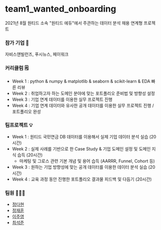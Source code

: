# **team1_wanted_onboarding**

2021년 8월 원티드 소속 "원티드 에듀"에서 주관하는 데이터 분석 채용 연계형 프로젝트

### **참가 기업 💼**

자비스앤빌런즈, 푸시뉴스, 페이워크

### **커리큘럼 🗒**

- Week 1 : python & numpy & matplotlib & seaborn & scikit-learn & EDA 빠른 리뷰
- Week 2 : 취업하고자 하는 도메인 분야에 맞는 포트폴리오 준비법 및 방향성 설정
- Week 3 : 기업 연계 데이터를 이용한 실무 프로젝트 진행
- Week 4 : 기업 연계 데이터와 유사한 공개 데이터를 이용한 실무 프로젝트 진행 / 포트폴리오 완성

### **팀프로젝트 💡**

- Week 1 : 원티드 국민연금 DB 데이터를 이용해서 실제 기업 데이터 분석 실습 (20시간)
- Week 2 : 실제 사례를 기반으로 한 Case Study & 기업 도메인 설정 및 도메인 지식 습득 (20시간)
    - 마케팅 및 그로스 관련 기본 개념 및 용어 습득 (AARRR, Funnel, Cohort 등)
- Week 3 : 원하는 기업 방향성에 맞는 공개 데이터를 이용한 데이터 분석 실습 (20시간)
- Week 4 : 교육 과정 동안 진행한 포트폴리오 결과물 피드백 및 다듬기 (20시간)

### **팀원 🧑🏻‍💻**

- [정다현](https://github.com/honeybeat1)
- [정재훈](https://github.com/ww81)
- [이주영](https://github.com/leekj3133)
- [최석준](https://github.com/sparrow422)
